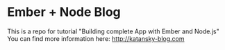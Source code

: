 Ember + Node Blog
========

This is a repo for tutorial "Building complete App with Ember and Node.js"
You can find more information here: http://katansky-blog.com
